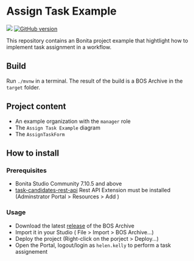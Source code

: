 # Assign Task Example

![](https://github.com/Bonitasoft-Community/assign-task-example/workflows/Build/badge.svg)
[![GitHub version](https://badge.fury.io/gh/Bonitasoft-Community%2assign-task-example.svg)](https://badge.fury.io/gh/Bonitasoft-Community%2Fassign-task-example)


This repository contains an Bonita project example that hightlight how to implement task assignment in a workflow.

## Build 

Run `./mvnw` in a terminal. The result of the build is a BOS Archive in the `target` folder.

## Project content

* An example organization with the `manager` role
* The `Assign Task Example` diagram
* The `AssignTaskForm`

## How to install

### Prerequisites

* Bonita Studio Community 7.10.5 and above
* [task-candidates-rest-api](https://github.com/Bonitasoft-Community/task-candidates-rest-api/releases/) Rest API Extension must be installed (Adminstrator Portal > Resources > Add )

### Usage

* Download the latest [release](https://github.com/Bonitasoft-Community/assign-task-example/releases) of the BOS Archive
* Import it in your Studio ( File > Import > BOS Archive...)
* Deploy the project (Right-click on the porject > Deploy...)
* Open the Portal, logout/login as `helen.kelly` to perform a task assignement